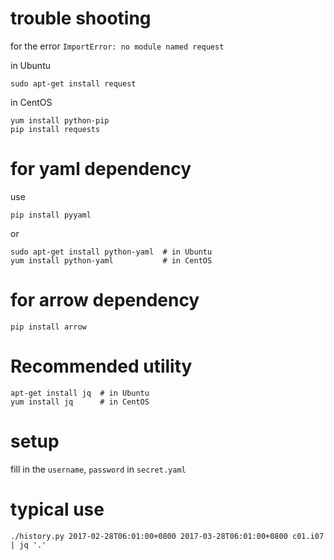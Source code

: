 # trouble shooting

for the error `ImportError: no module named request`


in Ubuntu
```
sudo apt-get install request
```


in CentOS

```
yum install python-pip
pip install requests

```

# for yaml dependency

use
```
pip install pyyaml
```

or
```
sudo apt-get install python-yaml  # in Ubuntu
yum install python-yaml           # in CentOS
```


# for arrow dependency
```
pip install arrow
```

# Recommended utility

```
apt-get install jq  # in Ubuntu
yum install jq      # in CentOS
```


# setup 

fill in the `username`, `password` in `secret.yaml`

# typical use

```
./history.py 2017-02-28T06:01:00+0800 2017-03-28T06:01:00+0800 c01.i07 | jq '.'
```
